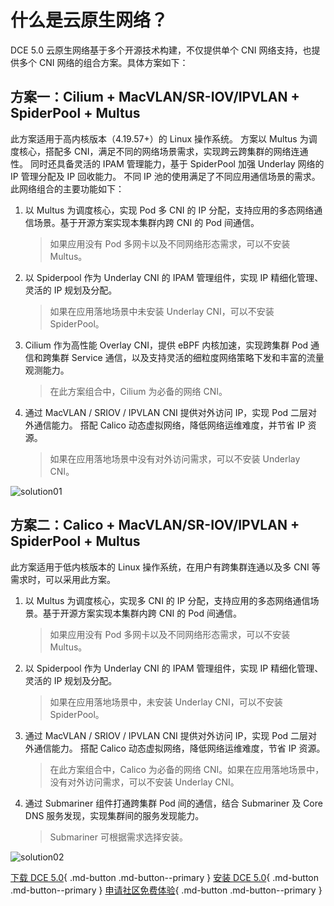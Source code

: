 # 什么是云原生网络？

DCE 5.0 云原生网络基于多个开源技术构建，不仅提供单个 CNI 网络支持，也提供多个 CNI 网络的组合方案。具体方案如下：

## 方案一：Cilium + MacVLAN/SR-IOV/IPVLAN + SpiderPool + Multus

此方案适用于高内核版本（4.19.57+）的 Linux 操作系统。
方案以 Multus 为调度核心，搭配多 CNI，满足不同的网络场景需求，实现跨云跨集群的网络连通性。
同时还具备灵活的 IPAM 管理能力，基于 SpiderPool 加强 Underlay 网络的 IP 管理分配及 IP 回收能力。
不同 IP 池的使用满足了不同应用通信场景的需求。
此网络组合的主要功能如下：

1. 以 Multus 为调度核心，实现 Pod 多 CNI 的 IP 分配，支持应用的多态网络通信场景。基于开源方案实现本集群内跨 CNI 的 Pod 间通信。

    > 如果应用没有 Pod 多网卡以及不同网络形态需求，可以不安装 Multus。

2. 以 Spiderpool 作为 Underlay CNI 的 IPAM 管理组件，实现 IP 精细化管理、灵活的 IP 规划及分配。

    > 如果在应用落地场景中未安装 Underlay CNI，可以不安装 SpiderPool。

3. Cilium 作为高性能 Overlay CNI，提供 eBPF 内核加速，实现跨集群 Pod 通信和跨集群 Service 通信，以及支持灵活的细粒度网络策略下发和丰富的流量观测能力。

    > 在此方案组合中，Cilium 为必备的网络 CNI。

4. 通过 MacVLAN / SRIOV / IPVLAN CNI 提供对外访问 IP，实现 Pod 二层对外通信能力。
搭配 Calico 动态虚拟网络，降低网络运维难度，并节省 IP 资源。

    > 如果在应用落地场景中没有对外访问需求，可以不安装 Underlay CNI。

![solution01](https://docs.daocloud.io/daocloud-docs-images/docs/network/images/solution01.png)

## 方案二：Calico + MacVLAN/SR-IOV/IPVLAN + SpiderPool + Multus

此方案适用于低内核版本的 Linux 操作系统，在用户有跨集群连通以及多 CNI 等需求时，可以采用此方案。

1. 以 Multus 为调度核心，实现多 CNI 的 IP 分配，支持应用的多态网络通信场景。基于开源方案实现本集群内跨 CNI 的 Pod 间通信。

    > 如果应用没有 Pod 多网卡以及不同网络形态需求，可以不安装 Multus。

2. 以 Spiderpool 作为 Underlay CNI 的 IPAM 管理组件，实现 IP 精细化管理、灵活的 IP 规划及分配。

    > 如果在应用落地场景中，未安装 Underlay CNI，可以不安装 SpiderPool。

3. 通过  MacVLAN / SRIOV / IPVLAN CNI 提供对外访问 IP，实现 Pod 二层对外通信能力。
   搭配 Calico 动态虚拟网络，降低网络运维难度，节省 IP 资源。

    > 在此方案组合中，Calico 为必备的网络 CNI。如果在应用落地场景中，没有对外访问需求，可以不安装 Underlay CNI。

4. 通过 Submariner 组件打通跨集群 Pod 间的通信，结合 Submariner 及 Core DNS 服务发现，实现集群间的服务发现能力。

    > Submariner 可根据需求选择安装。

![solution02](https://docs.daocloud.io/daocloud-docs-images/docs/network/images/solution02.png)

[下载 DCE 5.0](../../download/index.md){ .md-button .md-button--primary }
[安装 DCE 5.0](../../install/index.md){ .md-button .md-button--primary }
[申请社区免费体验](../../dce/license0.md){ .md-button .md-button--primary }
